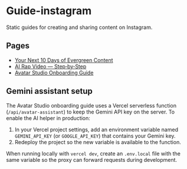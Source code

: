 # Guide-instagram

Static guides for creating and sharing content on Instagram.

## Pages

- [Your Next 10 Days of Evergreen Content](index.html)
- [AI Rap Video — Step‑by‑Step](guide2/index.html)
- [Avatar Studio Onboarding Guide](avatar-guide/index.html)

## Gemini assistant setup

The Avatar Studio onboarding guide uses a Vercel serverless function (`/api/avatar-assistant`) to keep the Gemini API key on the server. To enable the AI helper in production:

1. In your Vercel project settings, add an environment variable named `GEMINI_API_KEY` (or `GOOGLE_API_KEY`) that contains your Gemini key.
2. Redeploy the project so the new variable is available to the function.

When running locally with `vercel dev`, create an `.env.local` file with the same variable so the proxy can forward requests during development.
